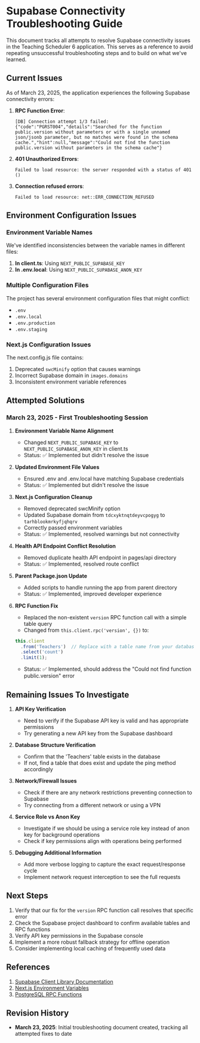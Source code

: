 # Supabase Connectivity Troubleshooting Guide

This document tracks all attempts to resolve Supabase connectivity issues in the Teaching Scheduler 6 application. This serves as a reference to avoid repeating unsuccessful troubleshooting steps and to build on what we've learned.

## Current Issues

As of March 23, 2025, the application experiences the following Supabase connectivity errors:

1. **RPC Function Error**: 
   ```
   [DB] Connection attempt 1/3 failed: {"code":"PGRST004","details":"Searched for the function public.version without parameters or with a single unnamed json/jsonb parameter, but no matches were found in the schema cache.","hint":null,"message":"Could not find the function public.version without parameters in the schema cache"}
   ```

2. **401 Unauthorized Errors**: 
   ```
   Failed to load resource: the server responded with a status of 401 ()
   ```

3. **Connection refused errors**:
   ```
   Failed to load resource: net::ERR_CONNECTION_REFUSED
   ```

## Environment Configuration Issues

### Environment Variable Names

We've identified inconsistencies between the variable names in different files:

1. **In client.ts**: Using `NEXT_PUBLIC_SUPABASE_KEY`
2. **In .env.local**: Using `NEXT_PUBLIC_SUPABASE_ANON_KEY`

### Multiple Configuration Files

The project has several environment configuration files that might conflict:
- `.env`
- `.env.local`
- `.env.production`
- `.env.staging`

### Next.js Configuration Issues

The next.config.js file contains:
1. Deprecated `swcMinify` option that causes warnings
2. Incorrect Supabase domain in `images.domains`
3. Inconsistent environment variable references

## Attempted Solutions

### March 23, 2025 - First Troubleshooting Session

1. **Environment Variable Name Alignment**
   - Changed `NEXT_PUBLIC_SUPABASE_KEY` to `NEXT_PUBLIC_SUPABASE_ANON_KEY` in client.ts
   - Status: ✅ Implemented but didn't resolve the issue

2. **Updated Environment File Values**
   - Ensured .env and .env.local have matching Supabase credentials
   - Status: ✅ Implemented but didn't resolve the issue

3. **Next.js Configuration Cleanup**
   - Removed deprecated swcMinify option
   - Updated Supabase domain from `tdcxyktnqtdeyvcpogyg` to `tarhblookmrkyfjqhqrv`
   - Correctly passed environment variables
   - Status: ✅ Implemented, resolved warnings but not connectivity

4. **Health API Endpoint Conflict Resolution**
   - Removed duplicate health API endpoint in pages/api directory
   - Status: ✅ Implemented, resolved route conflict

5. **Parent Package.json Update**
   - Added scripts to handle running the app from parent directory
   - Status: ✅ Implemented, improved developer experience

6. **RPC Function Fix**
   - Replaced the non-existent `version` RPC function call with a simple table query
   - Changed from `this.client.rpc('version', {})` to:
   ```typescript
   this.client
     .from('Teachers')  // Replace with a table name from your database
     .select('count')
     .limit(1);
   ```
   - Status: ✅ Implemented, should address the "Could not find function public.version" error

## Remaining Issues To Investigate

1. **API Key Verification**
   - Need to verify if the Supabase API key is valid and has appropriate permissions
   - Try generating a new API key from the Supabase dashboard

2. **Database Structure Verification**
   - Confirm that the 'Teachers' table exists in the database
   - If not, find a table that does exist and update the ping method accordingly

3. **Network/Firewall Issues**
   - Check if there are any network restrictions preventing connection to Supabase
   - Try connecting from a different network or using a VPN

4. **Service Role vs Anon Key**
   - Investigate if we should be using a service role key instead of anon key for background operations
   - Check if key permissions align with operations being performed

5. **Debugging Additional Information**
   - Add more verbose logging to capture the exact request/response cycle
   - Implement network request interception to see the full requests

## Next Steps

1. Verify that our fix for the `version` RPC function call resolves that specific error
2. Check the Supabase project dashboard to confirm available tables and RPC functions
3. Verify API key permissions in the Supabase console
4. Implement a more robust fallback strategy for offline operation
5. Consider implementing local caching of frequently used data

## References

1. [Supabase Client Library Documentation](https://supabase.com/docs/reference/javascript/initializing)
2. [Next.js Environment Variables](https://nextjs.org/docs/basic-features/environment-variables)
3. [PostgreSQL RPC Functions](https://postgrest.org/en/stable/api.html#stored-procedures)

## Revision History

- **March 23, 2025**: Initial troubleshooting document created, tracking all attempted fixes to date 